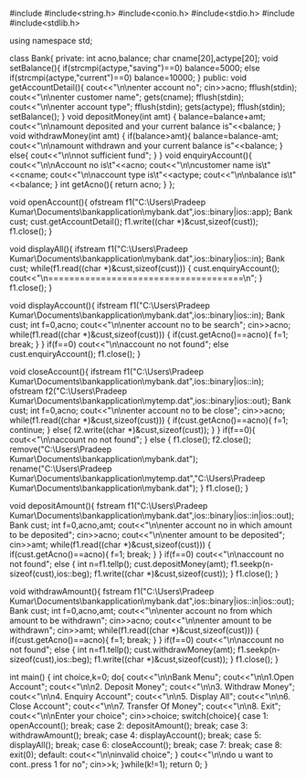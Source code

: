 #include<iostream>
#include<string.h>
#include<conio.h>
#include<stdio.h>
#include<fstream>
#include<stdlib.h>

using namespace std;

class Bank{
private:
int acno,balance;
char cname[20],actype[20];
void setBalance(){
if(strcmpi(actype,"saving")==0)
balance=5000;
else if(strcmpi(actype,"current")==0)
balance=10000;
}
public:
void getAccountDetail(){
cout<<"\n\nenter account no";
cin>>acno;
fflush(stdin);
cout<<"\n\nenter customer name";
gets(cname);
fflush(stdin);
cout<<"\n\nenter account type";
fflush(stdin);
gets(actype);
fflush(stdin);
setBalance();
}
void depositMoney(int amt)
{
balance=balance+amt;
cout<<"\n\namount deposited and your current balance is"<<balance;
}
void withdrawMoney(int amt)
{
if(balance>amt){
balance=balance-amt;
cout<<"\n\namount withdrawn and your current balance is"<<balance;
}
else{
cout<<"\n\nnot sufficient fund";
}
}
void enquiryAccount(){
cout<<"\n\nAccount no is\t"<<acno;
cout<<"\n\ncustomer name is\t"<<cname;
cout<<"\n\naccount type is\t"<<actype;
cout<<"\n\nbalance is\t"<<balance;
}
int getAcno(){
return acno;
}
};

void openAccount(){
ofstream f1("C:\\Users\\Pradeep Kumar\\Documents\\bankapplication\\mybank.dat",ios::binary|ios::app);
Bank cust;
cust.getAccountDetail();
f1.write((char *)&cust,sizeof(cust));
f1.close();
}

void displayAll(){
ifstream f1("C:\\Users\\Pradeep Kumar\\Documents\\bankapplication\\mybank.dat",ios::binary|ios::in);
Bank cust;
while(f1.read((char *)&cust,sizeof(cust)))
{
cust.enquiryAccount();
cout<<"\n=====================================\n";
}
f1.close();
}

void displayAccount(){
ifstream f1("C:\\Users\\Pradeep Kumar\\Documents\\bankapplication\\mybank.dat",ios::binary|ios::in);
Bank cust;
int f=0,acno;
cout<<"\n\nenter account no to be search";
cin>>acno;
while(f1.read((char *)&cust,sizeof(cust)))
{
if(cust.getAcno()==acno){
f=1;
break;
}
}
if(f==0)
cout<<"\n\naccount no not found";
else
cust.enquiryAccount();
f1.close();
}

void closeAccount(){
ifstream f1("C:\\Users\\Pradeep Kumar\\Documents\\bankapplication\\mybank.dat",ios::binary|ios::in);
ofstream f2("C:\\Users\\Pradeep Kumar\\Documents\\bankapplication\\mytemp.dat",ios::binary|ios::out);
Bank cust;
int f=0,acno;
cout<<"\n\nenter account no to be close";
cin>>acno;
while(f1.read((char *)&cust,sizeof(cust)))
{
if(cust.getAcno()==acno){
f=1;
continue;
}
else{
f2.write((char *)&cust,sizeof(cust));
}
}
if(f==0){
   cout<<"\n\naccount no not found";
}
else
{
f1.close();
f2.close();
remove("C:\\Users\\Pradeep Kumar\\Documents\\bankapplication\\mybank.dat");
rename("C:\\Users\\Pradeep Kumar\\Documents\\bankapplication\\mytemp.dat","C:\\Users\\Pradeep Kumar\\Documents\\bankapplication\\mybank.dat");
}
f1.close();
}

void depositAmount(){
fstream f1("C:\\Users\\Pradeep Kumar\\Documents\\bankapplication\\mybank.dat",ios::binary|ios::in|ios::out);
Bank cust;
int f=0,acno,amt;
cout<<"\n\nenter account no in which amount to be deposited";
cin>>acno;
cout<<"\n\nenter amount to be deposited";
cin>>amt;
while(f1.read((char *)&cust,sizeof(cust)))
{
if(cust.getAcno()==acno){
f=1;
break;
}
}
if(f==0)
cout<<"\n\naccount no not found";
else
{
int n=f1.tellp();
cust.depositMoney(amt);
f1.seekp(n-sizeof(cust),ios::beg);
f1.write((char *)&cust,sizeof(cust));
}
f1.close();
}

void withdrawAmount(){
fstream f1("C:\\Users\\Pradeep Kumar\\Documents\\bankapplication\\mybank.dat",ios::binary|ios::in|ios::out);
Bank cust;
int f=0,acno,amt;
cout<<"\n\nenter account no from which amount to be withdrawn";
cin>>acno;
cout<<"\n\nenter amount to be withdrawn";
cin>>amt;
while(f1.read((char *)&cust,sizeof(cust)))
{
if(cust.getAcno()==acno){
f=1;
break;
}
}
if(f==0)
cout<<"\n\naccount no not found";
else
{
int n=f1.tellp();
cust.withdrawMoney(amt);
f1.seekp(n-sizeof(cust),ios::beg);
f1.write((char *)&cust,sizeof(cust));
}
f1.close();
}

int main()
{
int choice,k=0;
do{
cout<<"\n\nBank Menu";
cout<<"\n\n1.Open Account";
cout<<"\n\n2. Deposit Money";
cout<<"\n\n3. Withdraw Money";
cout<<"\n\n4. Enquiry Account";
cout<<"\n\n5. Display All";
cout<<"\n\n6. Close Account";
cout<<"\n\n7. Transfer Of Money";
cout<<"\n\n8. Exit";
cout<<"\n\nEnter your choice";
cin>>choice;
switch(choice){
case 1:
openAccount();
break;
case 2:
depositAmount();
break;
case 3:
withdrawAmount();
break;
case 4:
displayAccount();
break;
case 5:
displayAll();
break;
case 6:
closeAccount();
break;
case 7:
break;
case 8:
exit(0);
default:
    cout<<"\n\ninvalid choice";
}
cout<<"\n\ndo u want to cont..press 1 for no";
cin>>k;
}while(k!=1);
return 0;
}
